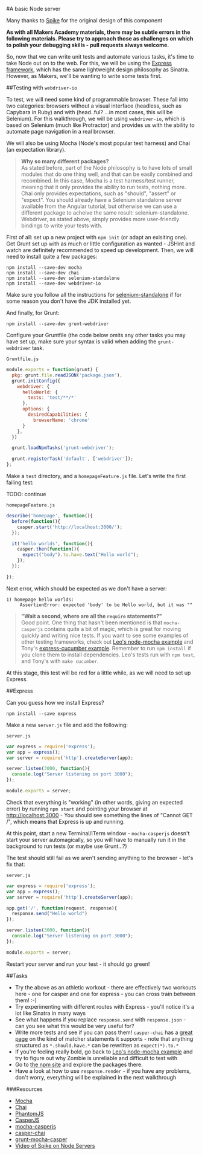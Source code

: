 #A basic Node server

Many thanks to [Spike](http://github.com/Spike01) for the original design of this component

**As with all Makers Academy materials, there may be subtle errors in the following materials. Please try to approach those as challenges on which to polish your debugging skills - pull requests always welcome.**

So, now that we can write unit tests and automate various tasks, it's time to take Node out on to the web. For this, we will be using the [Express framework](http://expressjs.com/), which has the same lightweight design philosophy as Sinatra. However, as Makers, we'll be wanting to write some tests first.  

##Testing with `webdriver-io`

To test, we will need some kind of programmable browser. These fall into two categories: browsers without a visual interface (headless, such as Capybara in Ruby) and with (head..ful? ...in most cases, this will be Selenium). For this walkthrough, we will be using `webdriver-io`, which is based on Selenium (much like Protractor) and provides us with the ability to automate page navigation in a real browser.  

We will also be using Mocha (Node's most popular test harness) and Chai (an expectation library).  

> __Why so many different packages?__    
> As stated before, part of the Node philosophy is to have lots of small modules that do one thing well, and that can be easily combined and recombined. In this case, Mocha is a test harness/test runner, meaning that it only provides the ability to run tests, nothing more. Chai only provides expectations, such as "should", "assert" or "expect". You should already have a Selenium standalone server available from the Angular tutorial, but otherwise we can use a different package to acheive the same result: selenium-standalone. Webdriver, as stated above, simply provides more user-friendly bindings to write your tests with.

First of all: set up a new project with `npm init` (or adapt an exisiting one). Get Grunt set up with as much or little configuration as wanted - JSHint and watch are definitely recommended to speed up development. Then, we will need to install quite a few packages:

```shell
npm install --save-dev mocha
npm install --save-dev chai
npm install --save-dev selenium-standalone 
npm install --save-dev webdriver-io
```

Make sure you follow all the instructions for [selenium-standalone](https://www.npmjs.com/package/selenium-standalone) if for some reason you don't have the JDK installed yet.

And finally, for Grunt:

```shell
npm install --save-dev grunt-webdriver
```

Configure your Gruntfile (the code below omits any other tasks you may have set up, make sure your syntax is valid when adding the `grunt-webdriver` task.

`Gruntfile.js`
```javascript
module.exports = function(grunt) {
  pkg: grunt.file.readJSON('package.json'),
  grunt.initConfig({
    webdriver: {
      helloWorld: {
        tests: 'test/**/*'
      },
      options: {
        desiredCapabilities: {
          browserName: 'chrome'
      }
    },
  })

  grunt.loadNpmTasks('grunt-webdriver');

  grunt.registerTask('default', ['webdriver']);
};
```

Make a `test` directory, and a `homepageFeature.js` file. Let's write the first failing test:

TODO: continue

`homepageFeature.js`
```javascript
describe('homepage', function(){
  before(function(){
    casper.start('http://localhost:3000/');
  });

  it('hello worlds', function(){
    casper.then(function(){
      expect("body").to.have.text("Hello world");
    });
  });

});
```

Next error, which should be expected as we don't have a server:

```shell
1) homepage hello worlds:
     AssertionError: expected 'body' to be Hello world, but it was ""
```

> __"Wait a second, where are all the `require` statements?"__  
> Good point. One thing that hasn't been mentioned is that `mocha-casperjs` contains quite a bit of magic, which is great for moving quickly and writing nice tests. If you want to see some examples of other testing frameworks, check out [Leo's node-mocha example](https://github.com/pitchinvasion/node-mocha) and Tony's [express-cucumber example](https://github.com/antonydenyer/express-cucumber). Remember to run `npm install` if you clone them to install dependencies. Leo's tests run with `npm test`, and Tony's with `make cucumber`.

At this stage, this test will be red for a little while, as we will need to set up Express. 

##Express

Can you guess how we install Express?

```shell
npm install --save express
```

Make a new `server.js` file and add the following:

`server.js`
```javascript
var express = require('express');
var app = express();
var server = require('http').createServer(app);

server.listen(3000, function(){
  console.log("Server listening on port 3000");
});

module.exports = server;
```

Check that everything is "working" (in other words, giving an expected error) by running `npm start` and pointing your browser at [http://localhost:3000](http://localhost:3000) - You should see something the lines of "Cannot GET /", which means that Express is up and running.

At this point, start a new Terminal/iTerm window - `mocha-casperjs` doesn't start your server automagically, so you will have to manually run it in the background to run tests (or maybe use Grunt...?) 

The test should still fail as we aren't sending anything to the browser - let's fix that:

`server.js`
```javascript
var express = require('express');
var app = express();
var server = require('http').createServer(app);

app.get('/', function(request, response){
  response.send("Hello world")
});

server.listen(3000, function(){
  console.log("Server listening on port 3000");
});

module.exports = server;
```

Restart your server and run your test - it should go green!

##Tasks

* Try the above as an athletic workout - there are effectively two workouts here - one for casper and one for express - you can cross train between them! :-)
* Try experimenting with different routes with Express - you'll notice it's a lot like Sinatra in many ways
* See what happens if you replace `response.send` with `response.json` - can you see what this would be very useful for?
* Write more tests and see if you can pass them! `casper-chai` has a [great page](https://github.com/brianmhunt/casper-chai/blob/master/docs/casper-chai.md) on the kind of matcher statements it supports - note that anything structured as `*.should.have.*` can be rewritten as `expect(*).to.*`
* If you're feeling really bold, go back to [Leo's node-mocha example](https://github.com/pitchinvasion/node-mocha) and try to figure out why Zombie is unreliable and difficult to test with  
* Go to [the npm site](https://www.npmjs.com/browse/depended) and explore the packages there.
* Have a look at how to use `response.render` - if you have any problems, don't worry, everything will be explained in the next walkthrough


###Resources
* [Mocha](http://mochajs.org/)  
* [Chai](http://chaijs.com/)  
* [PhantomJS](http://phantomjs.org/)  
* [CasperJS](http://casperjs.org/)  
* [mocha-casperjs](https://github.com/nathanboktae/mocha-casperjs)  
* [casper-chai](https://github.com/brianmhunt/casper-chai)  
* [grunt-mocha-casper](https://github.com/roman01la/grunt-mocha-casperjs)
* [Video of Spike on Node Servers](https://www.youtube.com/watch?v=h5qyuyYIwt8)

